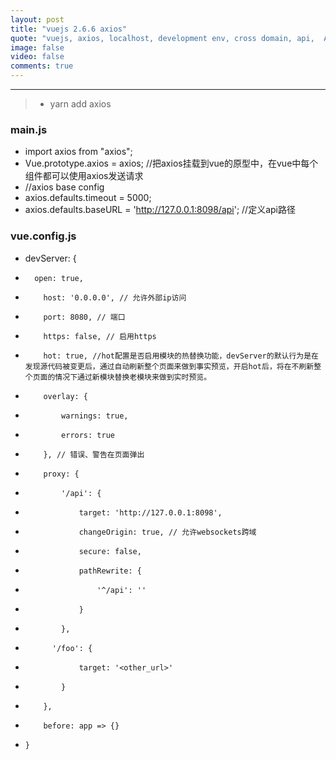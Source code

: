 ```yaml
---
layout: post
title: "vuejs 2.6.6 axios"
quote: "vuejs, axios, localhost, development env, cross domain, api,  Access-Control-Allow-Origin"
image: false
video: false
comments: true
---
```


-----

> - yarn add axios

### main.js
- import axios from "axios";
- Vue.prototype.axios = axios; //把axios挂载到vue的原型中，在vue中每个组件都可以使用axios发送请求
- //axios base config
- axios.defaults.timeout = 5000;
- axios.defaults.baseURL = 'http://127.0.0.1:8098/api'; //定义api路径

### vue.config.js
- devServer: {
-       open: true,
-         host: '0.0.0.0', // 允许外部ip访问
-         port: 8080, // 端口
-         https: false, // 启用https
-         hot: true, //hot配置是否启用模块的热替换功能，devServer的默认行为是在发现源代码被变更后，通过自动刷新整个页面来做到事实预览，开启hot后，将在不刷新整个页面的情况下通过新模块替换老模块来做到实时预览。
-         overlay: {
-             warnings: true,
-             errors: true
-         }, // 错误、警告在页面弹出
-         proxy: {
-             '/api': {
-                 target: 'http://127.0.0.1:8098',
-                 changeOrigin: true, // 允许websockets跨域
-                 secure: false,
-                 pathRewrite: {
-                     '^/api': ''
-                 }
-             },
-           '/foo': {
-                 target: '<other_url>'
-             }
-         },
-         before: app => {}
-     }
